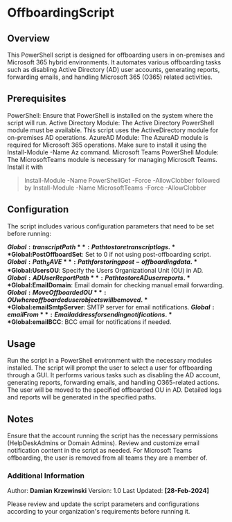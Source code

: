 # OffboardingScript

## Overview
This PowerShell script is designed for offboarding users in on-premises and Microsoft 365 hybrid environments. It automates various offboarding tasks such as disabling Active Directory (AD) user accounts, generating reports, forwarding emails, and handling Microsoft 365 (O365) related activities.

## Prerequisites
PowerShell: Ensure that PowerShell is installed on the system where the script will run.
Active Directory Module: The Active Directory PowerShell module must be available. This script uses the ActiveDirectory module for on-premises AD operations.
AzureAD Module: The AzureAD module is required for Microsoft 365 operations. Make sure to install it using the Install-Module -Name Az command.
Microsoft Teams PowerShell Module: The MicrosoftTeams module is necessary for managing Microsoft Teams. Install it with 
> Install-Module -Name PowerShellGet -Force -AllowClobber
followed by 
> Install-Module -Name MicrosoftTeams -Force -AllowClobber

## Configuration
The script includes various configuration parameters that need to be set before running:

**$Global:transcriptPath**: Path to store transcript logs.
**$Global:PostOffboardSet**: Set to 0 if not using post-offboarding script.
**$Global:Path_SAVE**: Path for storing post-offboarding data.
**$Global:UsersOU**: Specify the Users Organizational Unit (OU) in AD.
**$Global:ADUserReportPath**: Path to store AD user reports.
**$Global:EmailDomain**: Email domain for checking manual email forwarding.
**$Global:MoveOffboardedOU**: OU where offboarded user objects will be moved.
**$Global:emailSmtpServer**: SMTP server for email notifications.
**$Global:emailFrom**: Email address for sending notifications.
**$Global:emailBCC**: BCC email for notifications if needed.

## Usage
Run the script in a PowerShell environment with the necessary modules installed.
The script will prompt the user to select a user for offboarding through a GUI.
It performs various tasks such as disabling the AD account, generating reports, forwarding emails, and handling O365-related actions.
The user will be moved to the specified offboarded OU in AD.
Detailed logs and reports will be generated in the specified paths.

## Notes
Ensure that the account running the script has the necessary permissions (HelpDeskAdmins or Domain Admins).
Review and customize email notification content in the script as needed.
For Microsoft Teams offboarding, the user is removed from all teams they are a member of.

### Additional Information
Author: **Damian Krzewinski**
Version: 1.0
Last Updated: **[28-Feb-2024]**

Please review and update the script parameters and configurations according to your organization's requirements before running it.